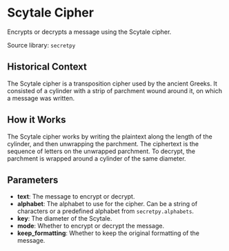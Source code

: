 
# Scytale Cipher

Encrypts or decrypts a message using the Scytale cipher.

Source library: `secretpy`

## Historical Context

The Scytale cipher is a transposition cipher used by the ancient Greeks. It consisted of a cylinder with a strip of parchment wound around it, on which a message was written.

## How it Works

The Scytale cipher works by writing the plaintext along the length of the cylinder, and then unwrapping the parchment. The ciphertext is the sequence of letters on the unwrapped parchment. To decrypt, the parchment is wrapped around a cylinder of the same diameter.

## Parameters

- **text**: The message to encrypt or decrypt.
- **alphabet**: The alphabet to use for the cipher. Can be a string of characters or a predefined alphabet from `secretpy.alphabets`.
- **key**: The diameter of the Scytale.
- **mode**: Whether to encrypt or decrypt the message.
- **keep_formatting**: Whether to keep the original formatting of the message.
